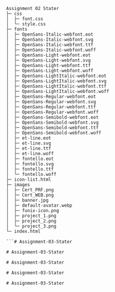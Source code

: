 
```
Assignment 02 Stater
├─ css
│  ├─ font.css
│  └─ style.css
├─ fonts
│  ├─ OpenSans-Italic-webfont.eot
│  ├─ OpenSans-Italic-webfont.svg
│  ├─ OpenSans-Italic-webfont.ttf
│  ├─ OpenSans-Italic-webfont.woff
│  ├─ OpenSans-Light-webfont.eot
│  ├─ OpenSans-Light-webfont.svg
│  ├─ OpenSans-Light-webfont.ttf
│  ├─ OpenSans-Light-webfont.woff
│  ├─ OpenSans-LightItalic-webfont.eot
│  ├─ OpenSans-LightItalic-webfont.svg
│  ├─ OpenSans-LightItalic-webfont.ttf
│  ├─ OpenSans-LightItalic-webfont.woff
│  ├─ OpenSans-Regular-webfont.eot
│  ├─ OpenSans-Regular-webfont.svg
│  ├─ OpenSans-Regular-webfont.ttf
│  ├─ OpenSans-Regular-webfont.woff
│  ├─ OpenSans-Semibold-webfont.eot
│  ├─ OpenSans-Semibold-webfont.svg
│  ├─ OpenSans-Semibold-webfont.ttf
│  ├─ OpenSans-Semibold-webfont.woff
│  ├─ et-line.eot
│  ├─ et-line.svg
│  ├─ et-line.ttf
│  ├─ et-line.woff
│  ├─ fontello.eot
│  ├─ fontello.svg
│  ├─ fontello.ttf
│  └─ fontello.woff
├─ icon-list.html
├─ images
│  ├─ Cert_PRF.png
│  ├─ Cert_WEB.png
│  ├─ banner.jpg
│  ├─ default-avatar.webp
│  ├─ funix-icon.png
│  ├─ project_1.png
│  ├─ project_2.png
│  └─ project_3.png
└─ index.html

```#   A s s i g n m e n t - 0 3 - S t a t e r  
 #   A s s i g n m e n t - 0 3 - S t a t e r  
 #   A s s i g n m e n t - 0 3 - S t a t e r  
 #   A s s i g n m e n t - 0 3 - S t a t e r  
 #   A s s i g n m e n t - 0 3 - S t a t e r  
 